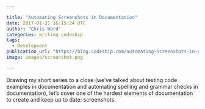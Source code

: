 ```yaml
---

title: "Automating Screenshots in Documentation"
date: 2017-01-31 16:15:24 UTC
author: "Chris Ward"
categories: writing codeship
tags:
  - Development
publication_url: "https://blog.codeship.com/automating-screenshots-in-documentation/"
image: images/screenshot.png

---
```

Drawing my short series to a close (we’ve talked about testing code examples in documentation and automating spelling and grammar checks in documentation), let’s cover one of the hardest elements of documentation to create and keep up to date: screenshots.

